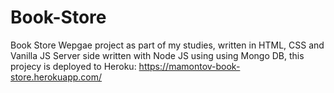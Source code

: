 # Book-Store

Book Store Wepgae project as part of my studies, written in HTML, CSS and Vanilla JS
Server side written with Node JS using using Mongo DB, this projecy is deployed to Heroku: https://mamontov-book-store.herokuapp.com/
